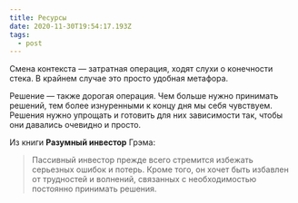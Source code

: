 ```yaml
---
title: Ресурсы
date: 2020-11-30T19:54:17.193Z
tags:
  - post
---
```

Смена контекста — затратная операция, ходят слухи о конечности стека. В крайнем случае это просто удобная метафора.

Решение — также дорогая операция. Чем больше нужно принимать решений, тем более изнуренными к концу дня мы себя чувствуем. Решения нужно упрощать и готовить для них зависимости так, чтобы они давались очевидно и просто.  

Из книги **Разумный инвестор** Грэма:

> Пассивный инвестор прежде всего стремится избежать серьезных ошибок и потерь. Кроме того, он хочет быть избавлен от трудностей и волнений, связанных с необходимостью постоянно принимать решения.